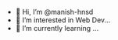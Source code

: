 - 👋 Hi, I’m @manish-hnsd
- 👀 I’m interested in Web Dev...
- 🌱 I’m currently learning ...

<!---
manish-hnsd/manish-hnsd is a ✨ special ✨ repository because its `README.md` (this file) appears on your GitHub profile.
You can click the Preview link to take a look at your changes.
--->
